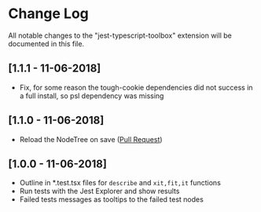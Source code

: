 # Change Log

All notable changes to the "jest-typescript-toolbox" extension will be documented in this file.

## [1.1.1 - 11-06-2018]

- Fix, for some reason the tough-cookie dependencies did not success in a full install, so psl dependency was missing

## [1.1.0 - 11-06-2018]

- Reload the NodeTree on save ([Pull Request](https://github.com/Sly321/jest-typescript-toolbox/pull/2))

## [1.0.0 - 11-06-2018]

- Outline in *.test.tsx files for `describe` and `xit,fit,it` functions
- Run tests with the Jest Explorer and show results
- Failed tests messages as tooltips to the failed test nodes
